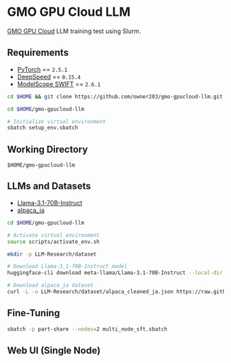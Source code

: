 # GMO GPU Cloud LLM

[GMO GPU Cloud](https://gpucloud.gmo/) LLM training test using Slurm.

## Requirements

- [PyTorch](https://github.com/pytorch/pytorch) == `2.5.1`
- [DeepSpeed](https://github.com/microsoft/DeepSpeed) == `0.15.4`
- [ModelScope SWIFT](https://github.com/modelscope/ms-swift) == `2.6.1`

```bash
cd $HOME && git clone https://github.com/owner203/gmo-gpucloud-llm.git

cd $HOME/gmo-gpucloud-llm

# Initialize virtual environment
sbatch setup_env.sbatch
```

## Working Directory

`$HOME/gmo-gpucloud-llm`

## LLMs and Datasets

- [Llama-3.1-70B-Instruct](https://huggingface.co/meta-llama/Llama-3.1-70B-Instruct)
- [alpaca_ja](https://github.com/shi3z/alpaca_ja)

```bash
cd $HOME/gmo-gpucloud-llm

# Activate virtual environment
source scripts/activate_env.sh

mkdir -p LLM-Research/dataset

# Download Llama-3.1-70B-Instruct model
huggingface-cli download meta-llama/Llama-3.1-70B-Instruct --local-dir LLM-Research/Meta-Llama-3.1-70B-Instruct

# Download alpaca_ja dataset
curl -L -o LLM-Research/dataset/alpaca_cleaned_ja.json https://raw.githubusercontent.com/shi3z/alpaca_ja/refs/heads/main/alpaca_cleaned_ja.json
```

## Fine-Tuning

```bash
sbatch -p part-share --nodes=2 multi_node_sft.sbatch
```

## Web UI (Single Node)
